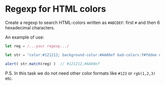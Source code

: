 # Regexp for HTML colors

Create a regexp to search HTML-colors written as `#ABCDEF`: first `#` and then 6 hexadecimal characters.

An example of use:

```js
let reg = /...your regexp.../

let str = "color:#121212; background-color:#AA00ef bad-colors:f#fddee #fd2 #12345678";

alert( str.match(reg) )  // #121212,#AA00ef
```

P.S. In this task we do not need other color formats like `#123` or `rgb(1,2,3)` etc.
